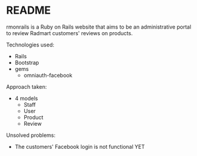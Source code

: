 # README

rmonrails is a Ruby on Rails website that aims to be an administrative portal to review Radmart customers' reviews on products.

Technologies used:
* Rails
* Bootstrap
* gems
    - omniauth-facebook

Approach taken:
* 4 models
    - Staff
    - User
    - Product
    - Review

Unsolved problems:
* The customers' Facebook login is not functional YET
